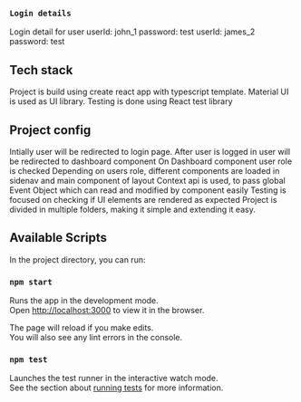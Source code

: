 ### `Login details`

Login detail for user
userId: john_1 password: test
userId: james_2  password: test

## Tech stack

Project is build using create react app with typescript template. 
Material UI is used as UI library.
Testing is done using React test library 

## Project config

Intially user will be redirected to login page.
After user is logged in user will be redirected to dashboard component
On Dashboard component user role is checked
Depending on users role, different components are loaded in sidenav and main component of layout
Context api is used, to pass global Event Object which can read and modified by component easily
Testing is focused on checking if UI elements are rendered as expected
Project is divided in multiple folders, making it simple and extending it easy.


## Available Scripts

In the project directory, you can run:

### `npm start`

Runs the app in the development mode.\
Open [http://localhost:3000](http://localhost:3000) to view it in the browser.

The page will reload if you make edits.\
You will also see any lint errors in the console.

### `npm test`

Launches the test runner in the interactive watch mode.\
See the section about [running tests](https://facebook.github.io/create-react-app/docs/running-tests) for more information.

